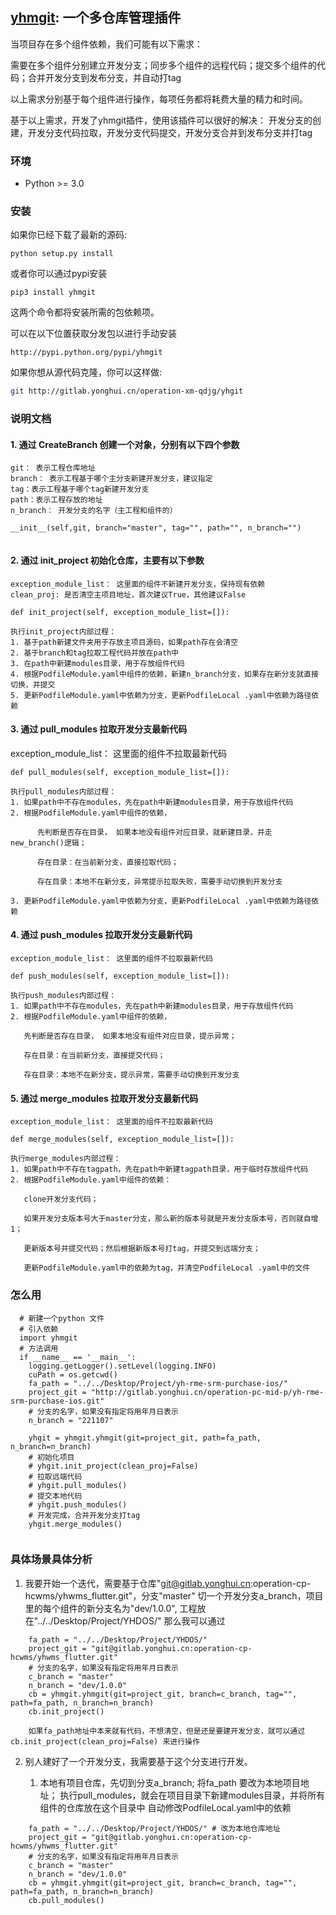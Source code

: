 
## [yhmgit](http://gitlab.yonghui.cn/operation-xm-qdjg/yhgit): 一个多仓库管理插件

当项目存在多个组件依赖，我们可能有以下需求：

  需要在多个组件分别建立开发分支；同步多个组件的远程代码；提交多个组件的代码；合并开发分支到发布分支，并自动打tag
  
  以上需求分别基于每个组件进行操作，每项任务都将耗费大量的精力和时间。

  基于以上需求，开发了yhmgit插件，使用该插件可以很好的解决： 开发分支的创建，开发分支代码拉取，开发分支代码提交，开发分支合并到发布分支并打tag


### 环境

- Python >= 3.0

### 安装

如果你已经下载了最新的源码:

    python setup.py install

或者你可以通过pypi安装

    pip3 install yhmgit

这两个命令都将安装所需的包依赖项。

可以在以下位置获取分发包以进行手动安装

    http://pypi.python.org/pypi/yhmgit

如果你想从源代码克隆，你可以这样做:


```bash
git http://gitlab.yonghui.cn/operation-xm-qdjg/yhgit
```

### 说明文档

#### 1. 通过 CreateBranch 创建一个对象，分别有以下四个参数

    git： 表示工程仓库地址
    branch： 表示工程基于哪个主分支新建开发分支，建议指定
    tag：表示工程基于哪个tag新建开发分支
    path：表示工程存放的地址
    n_branch： 开发分支的名字（主工程和组件的）

```
__init__(self,git, branch="master", tag="", path="", n_branch="")
    
```
#### 2. 通过 init_project 初始化仓库，主要有以下参数 



    exception_module_list： 这里面的组件不新建开发分支，保持现有依赖
    clean_proj: 是否清空主项目地址，首次建议True，其他建议False

```
def init_project(self, exception_module_list=[]):
```

    执行init_project内部过程： 
    1. 基于path新建文件夹用于存放主项目源码，如果path存在会清空
    2. 基于branch和tag拉取工程代码并放在path中
    3. 在path中新建modules目录，用于存放组件代码
    4. 根据PodfileModule.yaml中组件的依赖，新建n_branch分支，如果存在新分支就直接切换，并提交
    5. 更新PodfileModule.yaml中依赖为分支，更新PodfileLocal .yaml中依赖为路径依赖
  

#### 3. 通过 pull_modules 拉取开发分支最新代码

   exception_module_list： 这里面的组件不拉取最新代码

```
def pull_modules(self, exception_module_list=[]):
```


    执行pull_modules内部过程： 
    1. 如果path中不存在modules，先在path中新建modules目录，用于存放组件代码
    2. 根据PodfileModule.yaml中组件的依赖，

          先判断是否存在目录， 如果本地没有组件对应目录，就新建目录，并走new_branch()逻辑；

          存在目录：在当前新分支，直接拉取代码；

          存在目录：本地不在新分支，异常提示拉取失败，需要手动切换到开发分支

    3. 更新PodfileModule.yaml中依赖为分支，更新PodfileLocal .yaml中依赖为路径依赖
    
   
#### 4. 通过 push_modules 拉取开发分支最新代码

    exception_module_list： 这里面的组件不拉取最新代码

```
def push_modules(self, exception_module_list=[]):
```


    执行push_modules内部过程： 
    1. 如果path中不存在modules，先在path中新建modules目录，用于存放组件代码
    2. 根据PodfileModule.yaml中组件的依赖，

       先判断是否存在目录， 如果本地没有组件对应目录，提示异常；

       存在目录：在当前新分支，直接提交代码；

       存在目录：本地不在新分支，提示异常，需要手动切换到开发分支

 #### 5. 通过 merge_modules 拉取开发分支最新代码

    exception_module_list： 这里面的组件不拉取最新代码

````
def merge_modules(self, exception_module_list=[]):
````


    执行merge_modules内部过程： 
    1. 如果path中不存在tagpath，先在path中新建tagpath目录，用于临时存放组件代码
    2. 根据PodfileModule.yaml中组件的依赖： 

       clone开发分支代码；

       如果开发分支版本号大于master分支，那么新的版本号就是开发分支版本号，否则就自增1；

       更新版本号并提交代码；然后根据新版本号打tag，并提交到远端分支；

       更新PodfileModule.yaml中的依赖为tag，并清空PodfileLocal .yaml中的文件

    
### 怎么用

```
  # 新建一个python 文件
  # 引入依赖
  import yhmgit
  # 方法调用
  if __name__ == '__main__':
    logging.getLogger().setLevel(logging.INFO)
    cuPath = os.getcwd()
    fa_path = "../../Desktop/Project/yh-rme-srm-purchase-ios/"
    project_git = "http://gitlab.yonghui.cn/operation-pc-mid-p/yh-rme-srm-purchase-ios.git"
    # 分支的名字，如果没有指定将用年月日表示
    n_branch = "221107"

    yhgit = yhmgit.yhmgit(git=project_git, path=fa_path, n_branch=n_branch)
    # 初始化项目
    # yhgit.init_project(clean_proj=False)
    # 拉取远端代码
    # yhgit.pull_modules()
    # 提交本地代码
    # yhgit.push_modules()
    # 开发完成，合并开发分支打tag
    yhgit.merge_modules()
   

```

### 具体场景具体分析

1. 我要开始一个迭代，需要基于仓库"git@gitlab.yonghui.cn:operation-cp-hcwms/yhwms_flutter.git"，分支"master" 切一个开发分支a_branch，项目里的每个组件的新分支名为"dev/1.0.0", 工程放在"../../Desktop/Project/YHDOS/"
那么我可以通过
```
    fa_path = "../../Desktop/Project/YHDOS/"
    project_git = "git@gitlab.yonghui.cn:operation-cp-hcwms/yhwms_flutter.git"
    # 分支的名字，如果没有指定将用年月日表示
    c_branch = "master"
    n_branch = "dev/1.0.0"
    cb = yhmgit.yhmgit(git=project_git, branch=c_branch, tag="", path=fa_path, n_branch=n_branch)
    cb.init_project() 
    
    如果fa_path地址中本来就有代码，不想清空，但是还是要建开发分支，就可以通过cb.init_project(clean_proj=False) 来进行操作
```

2. 别人建好了一个开发分支，我需要基于这个分支进行开发。 

    1. 本地有项目仓库，先切到分支a_branch; 
        将fa_path 要改为本地项目地址；
        执行pull_modules，就会在项目目录下新建modules目录，并将所有组件的仓库放在这个目录中
        自动修改PodfileLocal.yaml中的依赖

```
    fa_path = "../../Desktop/Project/YHDOS/" # 改为本地仓库地址
    project_git = "git@gitlab.yonghui.cn:operation-cp-hcwms/yhwms_flutter.git"
    # 分支的名字，如果没有指定将用年月日表示
    c_branch = "master"
    n_branch = "dev/1.0.0"
    cb = yhmgit.yhmgit(git=project_git, branch=c_branch, tag="", path=fa_path, n_branch=n_branch)
    cb.pull_modules() 
```
        

